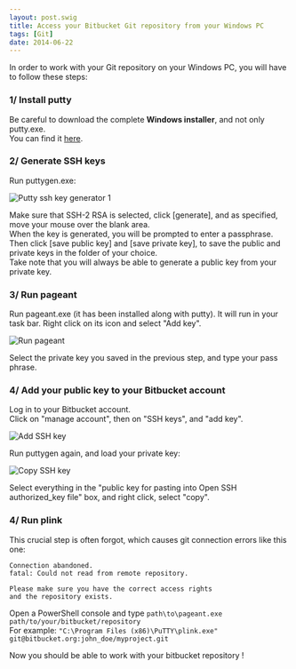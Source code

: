 ```yaml
---
layout: post.swig
title: Access your Bitbucket Git repository from your Windows PC
tags: [Git]
date: 2014-06-22
---
```


In order to work with your Git repository on your Windows PC, you will have to follow these steps:

### 1/ Install putty
Be careful to download the complete **Windows installer**, and not only putty.exe.  
You can find it [here](http://www.chiark.greenend.org.uk/~sgtatham/putty/download.html).

### 2/ Generate SSH keys
Run puttygen.exe:

![Putty ssh key generator 1](https://ef65e426d0abf9418992e271986035a1945d7865.googledrive.com/host/0Byy3K2j5Zp_TeXByVnlqTS10UUU/ssh_generator_1.png)

Make sure that SSH-2 RSA is selected, click [generate], and as specified, move your mouse over the blank area.  
When the key is generated, you will be prompted to enter a passphrase. Then click [save public key] and [save private key], to save the public and private keys in the folder of your choice.  
Take note that you will always be able to generate a public key from your private key.

### 3/ Run pageant
Run pageant.exe (it has been installed along with putty). It will run in your task bar. Right click on its icon and select "Add key".

![Run pageant](https://ef65e426d0abf9418992e271986035a1945d7865.googledrive.com/host/0Byy3K2j5Zp_TeXByVnlqTS10UUU/pageant_1.png)

Select the private key you saved in the previous step, and type your pass phrase.

### 4/ Add your public key to your Bitbucket account
Log in to your Bitbucket account.  
Click on "manage account", then on "SSH keys", and "add key".

![Add SSH key](https://ef65e426d0abf9418992e271986035a1945d7865.googledrive.com/host/0Byy3K2j5Zp_TeXByVnlqTS10UUU/account.png)

Run puttygen again, and load your private key:

![Copy SSH key](https://ef65e426d0abf9418992e271986035a1945d7865.googledrive.com/host/0Byy3K2j5Zp_TeXByVnlqTS10UUU/ssh_copy.png)

Select everything in the "public key for pasting into Open SSH authorized_key file" box, and right click, select "copy".

### 4/ Run plink
This crucial step is often forgot, which causes git connection errors like this one:
```
Connection abandoned.
fatal: Could not read from remote repository.

Please make sure you have the correct access rights
and the repository exists.
```

Open a PowerShell console and type `path\to\pageant.exe path/to/your/bitbucket/repository`  
For example:
`"C:\Program Files (x86)\PuTTY\plink.exe" git@bitbucket.org:john_doe/myproject.git`

Now you should be able to work with your bitbucket repository !
